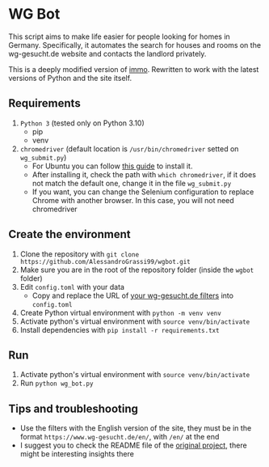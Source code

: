 # WG Bot
This script aims to make life easier for people looking for homes in Germany. Specifically, it automates the search for houses and rooms on the wg-gesucht.de website and contacts the landlord privately.

This is a deeply modified version of [immo](https://github.com/nickirk/immo). Rewritten to work with the latest versions of Python and the site itself.

## Requirements
1. `Python 3` (tested only on Python 3.10)
    - pip
    - venv
2. `chromedriver` (default location is `/usr/bin/chromedriver` setted on `wg_submit.py`)
	- For Ubuntu you can follow [this guide](https://skolo.online/documents/webscrapping/#install-chrome-browser-and-chromedriver-ubuntu-20-04) to install it. 
	- After installing it, check the path with `which chromedriver`, if it does not match the default one, change it in the file `wg_submit.py`
	- If you want, you can change the Selenium configuration to replace Chrome with another browser. In this case, you will not need chromedriver

## Create the environment
1. Clone the repository with `git clone https://github.com/AlessandroGrassi99/wgbot.git`
2. Make sure you are in the root of the repository folder (inside the `wgbot` folder)
3. Edit `config.toml` with your data
    - Copy and replace the URL of [your wg-gesucht.de filters](https://www.wg-gesucht.de/en/mein-wg-gesucht-filter.html) into  `config.toml`
5. Create Python virtual environment with `python -m venv venv`
6. Activate python's virtual environment with `source venv/bin/activate`
7. Install dependencies with `pip install -r requirements.txt` 

## Run
1. Activate python's virtual environment with `source venv/bin/activate`
2. Run `python wg_bot.py`

## Tips and troubleshooting
- Use the filters with the English version of the site, they must be in the format `https://www.wg-gesucht.de/en/`, with `/en/` at the end
- I suggest you to check the README file of the [original project](https://github.com/nickirk/immo), there might be interesting insights there
